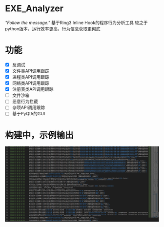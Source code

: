 # EXE_Analyzer
*"Follow the message."*
基于Ring3 Inline Hook的程序行为分析工具
较之于python版本，运行效率更高，行为信息获取更彻底

# 功能
- [x] 反调试
- [x] 文件类API调用跟踪
- [x] 进程类API调用跟踪
- [x] 网络类API调用跟踪
- [x] 注册表类API调用跟踪
- [ ] 文件沙箱
- [ ] 恶意行为拦截
- [ ] 杂项API调用跟踪
- [ ] 基于PyQt5的GUI

# 构建中，示例输出
![](https://github.com/Pryriat/EXE_Analyzer/blob/master/Image/ScreenShot.png)




